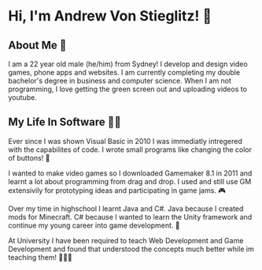 # Hi, I'm Andrew Von Stieglitz! 👋

## About Me 🙌

I am a 22 year old male (he/him) from Sydney! I develop and design video games, phone apps and websites. I am currently completing my double bachelor's degree in business and computer science. When I am not programming, I love getting the green screen out and uploading videos to youtube.

## My Life In Software 👨‍💻

Ever since I was shown Visual Basic in 2010 I was immediatly intregered with the capabilites of code. I wrote small programs like changing the color of buttons! 🙌

I wanted to make video games so I downloaded Gamemaker 8.1 in 2011 and learnt a lot about programming from drag and drop. I used and still use GM extensivily for prototyping ideas and participating in game jams. 🎮

Over my time in highschool I learnt Java and C#. Java because I created mods for Minecraft. C# because I wanted to learn the Unity framework and continue my young career into game development. 📜

At University I have been required to teach Web Development and Game Development and found that understood the concepts much better while im teaching them! 👨🏻‍🏫 
